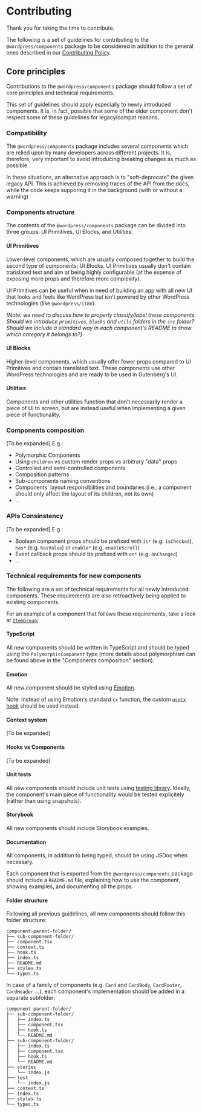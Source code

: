 # Contributing

Thank you for taking the time to contribute.

The following is a set of guidelines for contributing to the `@wordpress/components` package to be considered in addition to the general ones described in our [Contributing Policy](/CONTRIBUTING.md).

## Core principles

Contributions to the `@wordpress/components` package should follow a set of core principles and technical requirements.

This set of guidelines should apply especially to newly introduced components. It is, in fact, possible that some of the older component don't respect some of these guidelines for legacy/compat reasons.

### Compatibility

The `@wordpress/components` package includes several components which are relied upon by many developers across different projects. It is, therefore, very important to avoid introducing breaking changes as much as possible.

In these situations, an alternative approach is to "soft-deprecate" the given legacy API. This is achieved by removing traces of the API from the docs, while the code keeps supporing it in the background (with or without a warning)

### Components structure

The contents of the `@wordpress/components` package can be divided into three groups: UI Primitives, UI Blocks, and Utilities.

#### UI Primitives

Lower-level components, which are usually composed together to build the second type of components: UI Blocks. UI Primitives usually don't contain translated text and aim at being highly configurable (at the expense of exposing more props and therefore more complexity).

UI Primitives can be useful when in need of building an app with all new UI that looks and feels like WordPress but isn't powered by other WordPress technologies (like `@wordpress/i18n`).

_[Note: we need to discuss how to properly classify/label these components. Should we introduce `primitives`, `blocks` and `utils` folders in the `src` folder? Should we include a standard way in each component's README to show which category it belongs to?]_

#### UI Blocks

Higher-level components, which usually offer fewer props compared to UI Primitives and contain translated text. These components use other WordPress technologies and are ready to be used in Gutenberg's UI.

#### Utilities

Components and other utilities function that don't necessarily render a piece of UI to screen, but are instead useful when implementing a given piece of functionality.

### Components composition

[To be expanded] E.g.:

- Polymorphic Components
- Using `children` vs custom render props vs arbitrary "data" props
- Controlled and semi-controlled components
- Composition patterns
- Sub-components naming conventions
- Components' layout responsibilities and boundaries (i.e., a component should only affect the layout of its children, not its own)
- ...

### APIs Consinstency

[To be expanded] E.g.:

- Boolean component props should be prefixed with `is*` (e.g. `isChecked`), `has*` (e.g. `hasValue`) or `enable*` (e.g. `enableScroll`)
- Event callback props should be prefixed with `on*` (e.g. `onChanged`)
- ...

### Technical requirements for new components

The following are a set of technical requirements for all newly introduced components. These requirements are also retroactively being applied to existing components.

For an example of a component that follows these requirements, take a look at [`ItemGroup`](/packages/components/src/item-group);

#### TypeScript

All new components should be written in TypeScript and should be typed using the `PolymorphicComponent` type (more details about polymorphism can be found above in the "Components composition" section).

#### Emotion

All new component should be styled using [Emotion](https://emotion.sh/docs/introduction).

Note: Instead of using Emotion's standard `cx` function, the custom [`useCx` hook](/packages/components/src/utils/hooks/use-cx.ts) should be used instead.

#### Context system

[To be expanded]

#### Hooks vs Components

[To be expanded]

#### Unit tests

All new components should include unit tests using [testing library](https://testing-library.com/). Ideally, the component's main piece of functionality would be tested explicitely (rather than using snapshots).

#### Storybook

All new components should include Storybook examples.

#### Documentation

All components, in addition to being typed, should be using JSDoc when necessary.

Each component that is exported from the `@wordpress/components` package should include a `README.md` file, explaining how to use the component, showing examples, and documenting all the props.

#### Folder structure

Following all previous guidelines, all new components should follow this folder structure:

```
component-parent-folder/
├── sub-component-folder/
├── component.tsx
├── context.ts
├── hook.ts
├── index.ts
├── README.md
├── styles.ts
└── types.ts
```

In case of a family of components (e.g. `Card` and `CardBody`, `CardFooter`, `CardHeader` ...), each component's implementation should be added in a separate subfolder:

```
component-parent-folder/
├── sub-component-folder/
│   ├── index.ts
│   ├── component.tsx
│   ├── hook.ts
│   └── README.md
├── sub-component-folder/
│   ├── index.ts
│   ├── component.tsx
│   ├── hook.ts
│   └── README.md
├── stories
│   └── index.js
├── test
│   └── index.js
├── context.ts
├── index.ts
├── styles.ts
└── types.ts
```
